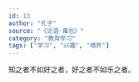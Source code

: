 ```yaml
---
id: 13
author: "孔子"
source: "《论语·雍也》"
category: "教育学习"
tags: ["学习", "兴趣", "境界"]
---
```


知之者不如好之者，好之者不如乐之者。